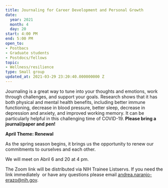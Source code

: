 ```yaml
---
title: Journaling for Career Development and Personal Growth
date:
  year: 2021
  month: 4
  day: 20
start: 4:00 PM
end: 5:00 PM
open_to:
- Postbacs
- Graduate students
- Postdocs/fellows
topic:
- Wellness/resilience
type: Small group
updated_at: 2021-03-29 23:20:40.000000000 Z
---
```

Journaling is a great way to tune into your thoughts and emotions, work
through challenges, and support your goals. Research shows that it has
both physical and mental health benefits, including better immune
functioning, decrease in blood pressure, better sleep, decrease in
depression and anxiety, and improved working memory. It can be
particularly helpful in this challenging time of COVID-19. **Please
bring a journal/paper and pen!**

**April Theme: Renewal**

As the spring season begins, it brings us the opportunity to renew our
commitments to ourselves and each other.

We will meet on Abril 6 and 20 at 4 pm.

The Zoom link will be distributed via NIH Trainee Listservs. If you need
the link immediately  or have any questions please email
[andrea.naranjo-erazo@nih.gov](mailto:andrea.naranjo-erazo@nih.gov).
